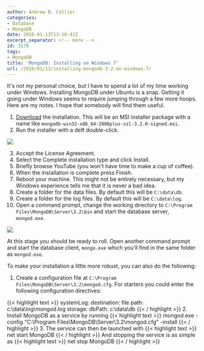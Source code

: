 ```yaml
---
author: Andrew B. Collier
categories:
- Database
- MongoDB
date: 2016-01-13T13:10:41Z
excerpt_separator: <!-- more -->
id: 3170
tags:
- MongoDB
title: 'MongoDB: Installing on Windows 7'
url: /2016/01/13/installing-mongodb-3-2-on-windows-7/
---
```


It's not my personal choice, but I have to spend a lot of my time working under Windows. Installing MongoDB under Ubuntu is a snap. Getting it going under Windows seems to require jumping through a few more hoops. Here are my notes. I hope that somebody will find them useful.

<!--more-->

1. [Download](https://www.mongodb.org/downloads) the installation. This will be an MSI installer package with a name like `mongodb-win32-x86_64-2008plus-ssl-3.2.0-signed.msi`. 
2. Run the installer with a deft double-click.

<img src="{{ site.baseurl }}/static/img/2016/01/MongoDB-install-dialog.png" >

3. Accept the License Agreement. 
4. Select the Complete installation type and click Install. 
5. Briefly browse YouTube (you won't have time to make a cup of coffee). 
6. When the installation is complete press Finish. 
7. Reboot your machine. This might not be entirely necessary, but my Windows experience tells me that it is never a bad idea. 
8. Create a folder for the data files. By default this will be `C:\data\db`. 
9. Create a folder for the log files. By default this will be `C:\data\log`. 
10. Open a command prompt, change the working directory to `C:\Program Files\MongoDB\Server\3.2\bin` and start the database server, `mongod.exe`.

<img src="{{ site.baseurl }}/static/img/2016/01/MongoDB-starting-server.png" >

At this stage you should be ready to roll. Open another command prompt and start the database client, `mongo.exe` which you'll find in the same folder as `mongod.exe`.

To make your installation a little more robust, you can also do the following:

1. Create a configuration file at `C:\Program Files\MongoDB\Server\3.2\mongod.cfg`. For starters you could enter the following configuration directives:

{{< highlight text >}}
systemLog:
    destination: file
    path: c:\data\log\mongod.log
storage:
    dbPath: c:\data\db
{{< / highlight >}}
2. Install MongoDB as a service by running
{{< highlight text >}}
mongod.exe -config "C:\Program Files\MongoDB\Server\3.2\mongod.cfg" -install
{{< / highlight >}}
3. The service can then be launched with
{{< highlight text >}}
net start MongoDB
{{< / highlight >}}
And stopping the service is as simple as
{{< highlight text >}}
net stop MongoDB
{{< / highlight >}}